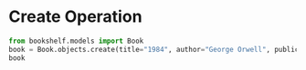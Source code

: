 # Create Operation
```python
from bookshelf.models import Book
book = Book.objects.create(title="1984", author="George Orwell", publication_year=1949)
book
